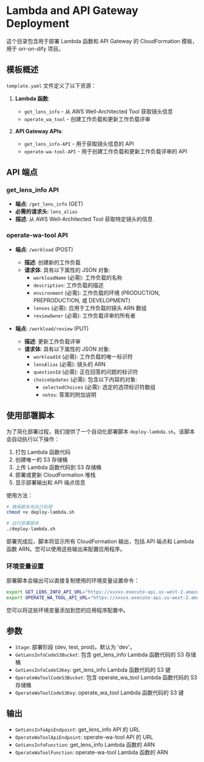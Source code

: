 # Lambda and API Gateway Deployment

这个目录包含用于部署 Lambda 函数和 API Gateway 的 CloudFormation 模板，用于 orr-on-dify 项目。

## 模板概述

`template.yaml` 文件定义了以下资源：

1. **Lambda 函数**:
   - `get_lens_info` - 从 AWS Well-Architected Tool 获取镜头信息
   - `operate_wa_tool` - 创建工作负载和更新工作负载评审

2. **API Gateway APIs**:
   - `get_lens_info-API` - 用于获取镜头信息的 API
   - `operate-wa-tool-API` - 用于创建工作负载和更新工作负载评审的 API

## API 端点

### get_lens_info API
- **端点**: `/get_lens_info` (GET)
- **必需的请求头**: `lens_alias`
- **描述**: 从 AWS Well-Architected Tool 获取特定镜头的信息

### operate-wa-tool API
- **端点**: `/workload` (POST)
  - **描述**: 创建新的工作负载
  - **请求体**: 具有以下属性的 JSON 对象:
    - `workloadName` (必需): 工作负载的名称
    - `description`: 工作负载的描述
    - `environment` (必需): 工作负载的环境 (PRODUCTION, PREPRODUCTION, 或 DEVELOPMENT)
    - `lenses` (必需): 应用于工作负载的镜头 ARN 数组
    - `reviewOwner` (必需): 工作负载评审的所有者

- **端点**: `/workload/review` (PUT)
  - **描述**: 更新工作负载评审
  - **请求体**: 具有以下属性的 JSON 对象:
    - `workloadId` (必需): 工作负载的唯一标识符
    - `lensAlias` (必需): 镜头的 ARN
    - `questionId` (必需): 正在回答的问题的标识符
    - `choiceUpdates` (必需): 包含以下内容的对象:
      - `selectedChoices` (必需): 选定的选项标识符数组
      - `notes`: 答案的附加说明

## 使用部署脚本

为了简化部署过程，我们提供了一个自动化部署脚本 `deploy-lambda.sh`。该脚本会自动执行以下操作：

1. 打包 Lambda 函数代码
2. 创建唯一的 S3 存储桶
3. 上传 Lambda 函数代码到 S3 存储桶
4. 部署或更新 CloudFormation 堆栈
5. 显示部署输出和 API 端点信息

使用方法：

```bash
# 确保脚本有执行权限
chmod +x deploy-lambda.sh

# 运行部署脚本
./deploy-lambda.sh
```

部署完成后，脚本将显示所有 CloudFormation 输出，包括 API 端点和 Lambda 函数 ARN。您可以使用这些输出来配置应用程序。

### 环境变量设置

部署脚本会输出可以直接复制使用的环境变量设置命令：

```bash
export GET_LENS_INFO_API_URL="https://xxxxx.execute-api.us-west-2.amazonaws.com/dev/get_lens_info"
export OPERATE_WA_TOOL_API_URL="https://xxxxx.execute-api.us-west-2.amazonaws.com/dev/workload"
```

您可以将这些环境变量添加到您的应用程序配置中。

## 参数

- `Stage`: 部署阶段 (dev, test, prod)。默认为 'dev'。
- `GetLensInfoCodeS3Bucket`: 包含 get_lens_info Lambda 函数代码的 S3 存储桶
- `GetLensInfoCodeS3Key`: get_lens_info Lambda 函数代码的 S3 键
- `OperateWaToolCodeS3Bucket`: 包含 operate_wa_tool Lambda 函数代码的 S3 存储桶
- `OperateWaToolCodeS3Key`: operate_wa_tool Lambda 函数代码的 S3 键

## 输出

- `GetLensInfoApiEndpoint`: get_lens_info API 的 URL
- `OperateWaToolApiEndpoint`: operate-wa-tool API 的 URL
- `GetLensInfoFunction`: get_lens_info Lambda 函数的 ARN
- `OperateWaToolFunction`: operate-wa-tool Lambda 函数的 ARN
